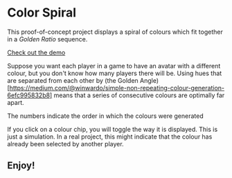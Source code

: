 # Color Spiral #

This proof-of-concept project displays a spiral of colours which fit together in a _Golden Ratio_ sequence.

[Check out the demo](https://funforks.github.io/Color-Spiral/)

Suppose you want each player in a game to have an avatar with a different colour, but you don't know how many players there will be. Using hues that are separated from each other by (the Golden Angle)[https://medium.com/@winwardo/simple-non-repeating-colour-generation-6efc995832b8] means that a series of consecutive colours are optimally far apart.

The numbers indicate the order in which the colours were generated

If you click on a colour chip, you will toggle the way it is displayed. This is just a simulation. In a real project, this might indicate that the colour has already been selected by another player.

## Enjoy!